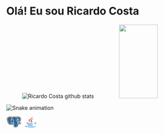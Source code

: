 # Olá! Eu sou Ricardo Costa

<div align="center"> 
  
  <img width="45%" height="195px" src="https://github-readme-stats.vercel.app/api?username=ricardolhc&show_icons=true&count_private=true&hide_border=true&title_color=blue&icon_color=blue&text_color=c9d1d9&bg_color=0d1117" alt="Ricardo Costa github stats" /> 
  
  <img width="45%" height="195px" src="https://github-readme-stats.vercel.app/api/top-langs/?username=ricardolhc&layout=compact&hide_border=true&title_color=bluetext_color=ff91a4&bg_color=0d1117" />
</div>
  
![Snake animation](https://github.com/ricardolhc/ricardolhc/blob/output/github-contribution-grid-snake.svg)

<div style="display: inline_block">
  <img align="center" alt="Postgresql" title="Postgresql" height="30" width="40" src="https://raw.githubusercontent.com/devicons/devicon/master/icons/postgresql/postgresql-original.svg">
  <img align="center" alt="JAVA" title="Java" height="30" width="40" src="https://raw.githubusercontent.com/devicons/devicon/master/icons/java/java-original.svg">
</div>
